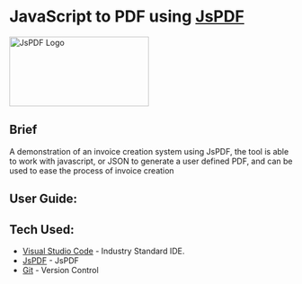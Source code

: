 # JavaScript to PDF using [JsPDF](https://parall.ax/products/jspdf)
<img src="https://miro.medium.com/max/2100/1*c55e7yGt01fROlAS9t7C_Q.png" height="124" width="248" alt="JsPDF Logo"/>

## Brief
A demonstration of an invoice creation system using JsPDF, the tool is able to work with javascript, or JSON to generate a user defined PDF, and can be used to ease the process of invoice creation


## User Guide:


## Tech Used:
* [Visual Studio Code](https://code.visualstudio.com/) - Industry Standard IDE.
* [JsPDF](https://parall.ax/products/jspdf) - JsPDF
* [Git](https://git-scm.com/) - Version Control
